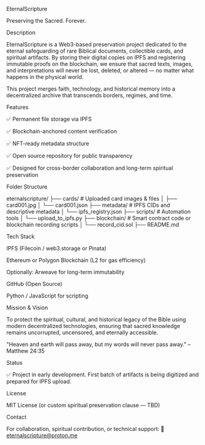 EternalScripture

Preserving the Sacred. Forever.

Description

EternalScripture is a Web3-based preservation project dedicated to the eternal safeguarding of rare Biblical documents, collectible cards, and spiritual artifacts. By storing their digital copies on IPFS and registering immutable proofs on the blockchain, we ensure that sacred texts, images, and interpretations will never be lost, deleted, or altered — no matter what happens in the physical world.

This project merges faith, technology, and historical memory into a decentralized archive that transcends borders, regimes, and time.

Features

✅ Permanent file storage via IPFS

✅ Blockchain-anchored content verification

✅ NFT-ready metadata structure

✅ Open source repository for public transparency

✅ Designed for cross-border collaboration and long-term spiritual preservation

Folder Structure

eternalscripture/
├── cards/                  # Uploaded card images & files
│   ├── card001.jpg
│   └── card001.json
├── metadata/               # IPFS CIDs and descriptive metadata
│   └── ipfs_registry.json
├── scripts/                # Automation tools
│   └── upload_to_ipfs.py
├── blockchain/             # Smart contract code or blockchain recording scripts
│   └── record_cid.sol
├── README.md


Tech Stack

IPFS (Filecoin / web3.storage or Pinata)

Ethereum or Polygon Blockchain (L2 for gas efficiency)

Optionally: Arweave for long-term immutability

GitHub (Open Source)

Python / JavaScript for scripting

Mission & Vision

To protect the spiritual, cultural, and historical legacy of the Bible using modern decentralized technologies, ensuring that sacred knowledge remains uncorrupted, uncensored, and eternally accessible.

"Heaven and earth will pass away, but my words will never pass away." – Matthew 24:35

Status

✅ Project in early development. First batch of artifacts is being digitized and prepared for IPFS upload.

License

MIT License (or custom spiritual preservation clause — TBD)

Contact

For collaboration, spiritual contribution, or technical support:
📧 eternalscripture@proton.me

